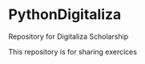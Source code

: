 # PythonDigitaliza
Repository for Digitaliza Scholarship


This repository is for sharing exercices 
